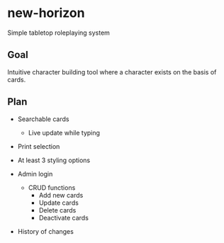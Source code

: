 # new-horizon
Simple tabletop roleplaying system

## Goal
Intuitive character building tool where a character exists on the basis of cards.

## Plan

* Searchable cards
  * Live update while typing
  
* Print selection

* At least 3 styling options

* Admin login
  * CRUD functions
    * Add new cards
    * Update cards
    * Delete cards
    * Deactivate cards

* History of changes
